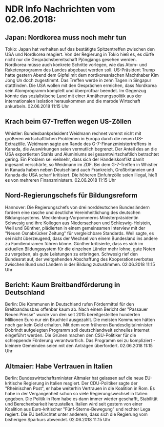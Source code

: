 # NDR Info Nachrichten vom 02.06.2018:


## Japan: Nordkorea muss noch mehr tun
Tokio:	Japan hat verhalten auf das bestätigte Spitzentreffen zwischen den USA und Nordkorea reagiert. Von der Regierung in Tokio hieß es, es dürfe nicht nur die Gesprächsbereitschaft Pjöngjangs gesehen werden. Nordkorea müsse auch konkrete Schritte vorlegen, wie das Atom- und Raketenprogramm des Landes abgebaut werden soll. US-Präsident Trump hatte gestern Abend dem Gipfel mit dem nordkoreanischen Machthaber Kim Jong Un doch zugestimmt. Das Treffen werde in zehn Tagen in Singapur stattfinden. Die USA wollen mit den Gesprächen erreichen, dass Nordkorea sein Atomprogramm komplett und überprüfbar beendet. Im Gegenzug könnte das sozialistische Land mit einer Annäherungspolitik aus der internationalen Isolation herauskommen und die marode Wirtschaft ankurbeln. 02.06.2018 11:15 Uhr 

## Krach beim G7-Treffen wegen US-Zöllen
Whistler:	Bundesbankpräsident Weidmann rechnet vorerst nicht mit größeren wirtschaftlichen Problemen in Europa durch die neuen US-Extrazölle. Weidmann sagte am Rande des G-7-Finanzministertreffens in Kanada, die Auswirkungen seien vermutlich begrenzt. Der Anteil des an die USA exportierten Stahls und Aluminiums sei gesamtwirtschaftlich betrachtet gering. Ein Problem sei vielmehr, dass sich der Handelskonflikt damit ingesamt verschärfe, so Weidmann im ZDF. Bei dem G-7-Treffen in Whistler in Kanada haben neben Deutschland auch Frankreich, Großbritannien und Kanada die USA scharf kritisiert. Die höheren Einfuhrzölle seien illegal, hieß es von mehreren Finanzministern. 02.06.2018 11:15 Uhr 

## Nord-Regierungschefs für Bildungsreform
Hannover: Die Regierungschefs von drei norddeutschen Bundesländern fordern eine rasche und deutliche Vereinheitlichung des deutschen Bildungssystems. Mecklenburg-Vorpommerns Ministerpräsidentin Schwesig und ihre Kollegen aus Niedersachsen und Schleswig-Holstein, Weil und Günther, plädierten in einem gemeinsamen Interview mit der "Neuen Osnabrücker Zeitung" für vergleichbare Standards. Weil sagte, es sei nicht überzeugend, dass der Wechsel von einem Bundesland ins andere zu Familiendramen führen könne. Günther kritisierte, dass es sich im aktuellen Bildungssystem für die einzelnen Länder mehr lohne, gute Noten zu vergeben, als gute Leistungen zu erbringen. Schwesig rief den Bundesrat auf, der weitgehenden Abschaffung des Kooperationsverbotes zwischen Bund und Ländern in der Bildung zuzustimmen. 02.06.2018 11:15 Uhr 

## Bericht: Kaum Breitbandförderung in Deutschland
Berlin:	Die Kommunen in Deutschland rufen Fördermittel für den Breitbandausbau offenbar kaum ab. Nach einem Bericht der "Passauer Neuen Presse" wurde von den seit 2015 bereitgestellten hunderten Millionen Euro nur ein Bruchteil ausgezahlt. Die meisten Kommunen hätten noch gar kein Geld erhalten. Mit dem vom früheren Bundesdigitalminister Dobrindt aufgelegten Programm soll deutschlandweit schnelles Internet eingeführt werden. Die Grünen machen den CSU-Politiker für die schleppende Förderung verantwortlich. Das Programm sei zu kompliziert - kleinere Gemeinden seien mit den Anträgen überfordert. 02.06.2018 11:15 Uhr 

## Altmaier: Habe Vertrauen in Italien
Berlin: Bundeswirtschaftsminister Altmaier hat gelassen auf die neue EU-kritische Regierung in Italien reagiert. Der CDU-Politiker sagte der "Rheinischen Post", er habe weiterhin Vertrauen in die Koalition in Rom. Es habe in der Vergangenheit schon so viele Regierungswechsel in Italien gegeben. Die Politik in Rom habe es dann immer wieder geschafft, Stabilität und Berechenbarkeit herzustellen. Italien wird seit gestern von einer Koalition aus Euro-kritischer "Fünf-Sterne-Bewegung" und rechter Lega regiert. Die EU befürchtet unter anderem, dass sich die Regierung vom bisherigen Sparkurs abwendet. 02.06.2018 11:15 Uhr 

